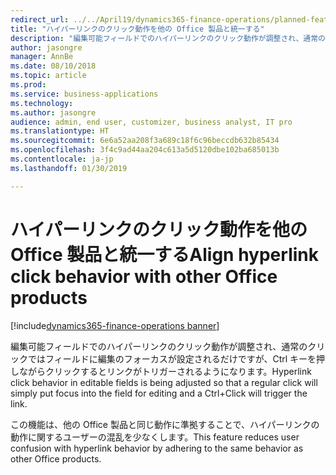 ```yaml
---
redirect_url: ../../April19/dynamics365-finance-operations/planned-features
title: "ハイパーリンクのクリック動作を他の Office 製品と統一する"
description: "編集可能フィールドでのハイパーリンクのクリック動作が調整され、通常のクリックではフィールドに編集のフォーカスが設定されるだけですが、Ctrl キーを押しながらクリックするとリンクがトリガーされるようになります。"
author: jasongre
manager: AnnBe
ms.date: 08/10/2018
ms.topic: article
ms.prod: 
ms.service: business-applications
ms.technology: 
ms.author: jasongre
audience: admin, end user, customizer, business analyst, IT pro
ms.translationtype: HT
ms.sourcegitcommit: 6e6a52aa208f3a689c18f6c96beccdb632b85434
ms.openlocfilehash: 3f4c9ad44aa204c613a5d5120dbe102ba685013b
ms.contentlocale: ja-jp
ms.lasthandoff: 01/30/2019

---
```


# <a name="align-hyperlink-click-behavior-with-other-office-products"></a><span data-ttu-id="9ad17-103">ハイパーリンクのクリック動作を他の Office 製品と統一する</span><span class="sxs-lookup"><span data-stu-id="9ad17-103">Align hyperlink click behavior with other Office products</span></span> 

[!include[dynamics365-finance-operations banner](../includes/dynamics365-finance-operations.md)]

<span data-ttu-id="9ad17-104">編集可能フィールドでのハイパーリンクのクリック動作が調整され、通常のクリックではフィールドに編集のフォーカスが設定されるだけですが、Ctrl キーを押しながらクリックするとリンクがトリガーされるようになります。</span><span class="sxs-lookup"><span data-stu-id="9ad17-104">Hyperlink click behavior in editable fields is being adjusted so that a regular click will simply put focus into the field for editing and a Ctrl+Click will trigger the link.</span></span>   

<span data-ttu-id="9ad17-105">この機能は、他の Office 製品と同じ動作に準拠することで、ハイパーリンクの動作に関するユーザーの混乱を少なくします。</span><span class="sxs-lookup"><span data-stu-id="9ad17-105">This feature reduces user confusion with hyperlink behavior by adhering to the same behavior as other Office products.</span></span> 

